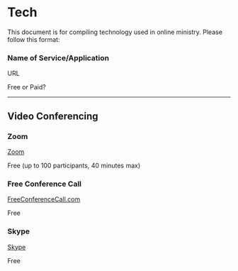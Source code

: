 # Tech

This document is for compiling technology used in online ministry. Please follow this format:

### Name of Service/Application

URL

Free or Paid?

---


## Video Conferencing

### Zoom

[Zoom](https://zoom.us)

Free (up to 100 participants, 40 minutes max)

### Free Conference Call

[FreeConferenceCall.com](https://freeconferencecall.com)

Free

### Skype

[Skype](https://www.skype.com)

Free

